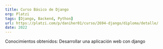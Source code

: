 ```yaml
---
title: Curso Básico de Django
org: Platzi
tags: [Django, Backend, Python]
url: https://platzi.com/p/daniher01/curso/2694-django/diploma/detalle/
date: 2022
---
```


Conocimientos obtenidos: Desarrollar una aplicación web con django
